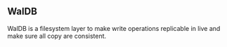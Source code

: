 WalDB
-----
WalDB is a filesystem layer to make write operations replicable in live and make sure all copy are consistent.

